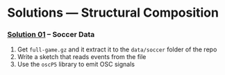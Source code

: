 Solutions — Structural Composition 
==================================

### [Solution 01][] – Soccer Data

1. Get `full-game.gz` and it extract it to the `data/soccer` folder of the repo
2. Write a sketch that reads events from the file
3. Use the `oscP5` library to emit OSC signals

[Solution 01]: coding_gestalt__exercise_09_01__soccer_data
